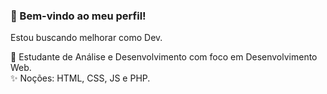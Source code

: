  ### 👋 Bem-vindo ao meu perfil!<br> 
 Estou buscando melhorar como Dev.

💬 Estudante de Análise e Desenvolvimento com foco em Desenvolvimento Web.<br>
✨ Noções: HTML, CSS, JS e PHP.<br>


<!--
**CarlosPadrao/CarlosPadrao** is a ✨ _special_ ✨ repository because its `README.md` (this file) appears on your GitHub profile.

Here are some ideas to get you started:

- 🔭 I’m currently working on ...
- 🌱 I’m currently learning ...
- 👯 I’m looking to collaborate on ...
- 🤔 I’m looking for help with ...
- 💬 Ask me about ...
- 📫 How to reach me: ...
- 😄 Pronouns: ...
- ⚡ Fun fact: ...
-->
